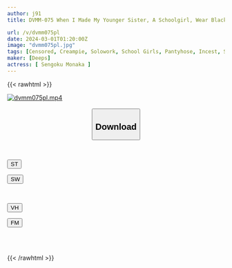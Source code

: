 ```yaml
---
author: j91
title: DVMM-075 When I Made My Younger Sister, A Schoolgirl, Wear Black Tights And Rubbed Her Dick With Her Bare Legs, She Couldn't Hold Back And Cum! Insert Raw Into Wet Pussy! Forbidden Incest Raw Creampie! Monaka Sengoku

url: /v/dvmm075pl
date: 2024-03-01T01:20:00Z
image: "dvmm075pl.jpg"
tags: [Censored, Creampie, Solowork, School Girls, Pantyhose, Incest, Sister	]
maker: [Deeps]
actress: [ Sengoku Monaka ]
---
```



{{< rawhtml >}}

<div class="video" data-videoid="06dA6yqB4oIbbWb">
    <a href="javascript:;">
        <img src="/v/dvmm075pl/dvmm075pl.jpg" width="WIDTH" height="HEIGHT" alt="dvmm075pl.mp4" loading="lazy">
    </a>
</div>

<script type="text/javascript" src="https://j91.asia/asset/on-demand-st.js"></script>

<br>
  <link rel="stylesheet" href="https://j91.asia/asset/bs5.css">
  
  <center>
  <button class="btn btn-primary" type="button" data-bs-toggle="collapse" data-bs-target=".multi-collapse" aria-expanded="false" aria-controls="multiCollapseExample1 multiCollapseExample2"><h2>Download</h2></button></center>
</p>
<div class="row">
  <div class="col">
    <div class="collapse multi-collapse" id="multiCollapseExample1">
      <div class="card card-body">
	      	      <br>
<div class="buttons">  
<p><a href="https://streamtape.to/v/06dA6yqB4oIbbWb" target="_blank"><button class="btn-hover color-3"><i class="fa fa-download"></i> ST</button></a></p>
<p><a href="https://cdnwish.com/hjgkchwjhfgj" target="_blank"><button class="btn-hover color-2"><i class="fa fa-download"></i> SW</button></a></p></div>
    </div>
  </div>
</div>
  <div class="col">
    <div class="collapse multi-collapse" id="multiCollapseExample2">
      <div class="card card-body">
	      <br>
<div class="buttons">
<p><a href="javascript:;"><button class="btn-hover color-9"><i class="fa fa-download"></i> VH</button></a></p>
<p><a href="javascript:;"><button class="btn-hover color-8"><i class="fa fa-download"></i> FM</button></a></p></div>
<br><br>
      </div>
    </div>
  </div>
</div>

{{< /rawhtml >}}